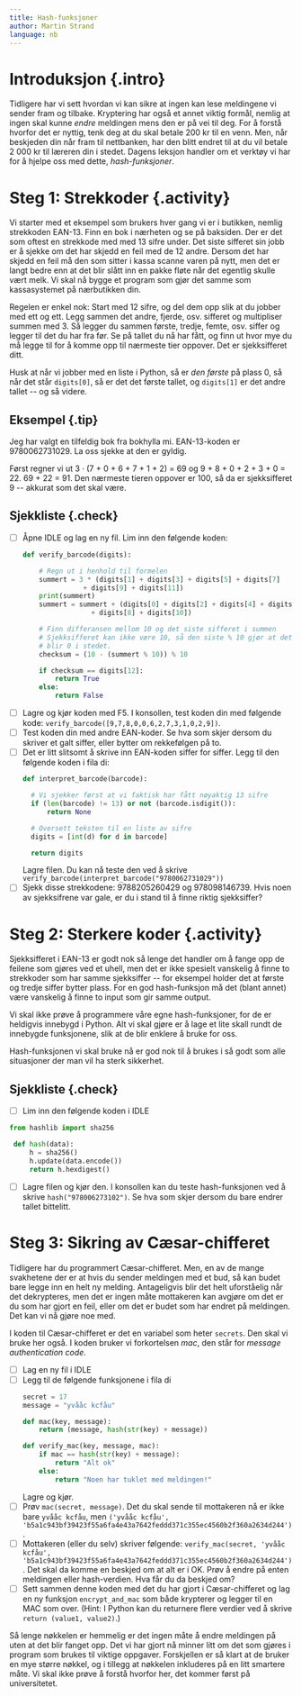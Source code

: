 ```yaml
---
title: Hash-funksjoner
author: Martin Strand
language: nb
---
```


# Introduksjon {.intro}

Tidligere har vi sett hvordan vi kan sikre at ingen kan lese meldingene
vi sender fram og tilbake. Kryptering har også et annet viktig formål,
nemlig at ingen skal kunne *endre* meldingen mens den er på vei til deg.
For å forstå hvorfor det er nyttig, tenk deg at du skal betale 200 kr
til en venn. Men, når beskjeden din når fram til nettbanken, har den
blitt endret til at du vil betale 2 000 kr til læreren din i stedet.
Dagens leksjon handler om et verktøy vi har for å hjelpe oss med dette,
*hash-funksjoner*.

# Steg 1: Strekkoder {.activity}

Vi starter med et eksempel som brukers hver gang vi er i butikken,
nemlig strekkoden EAN-13. Finn en bok i nærheten og se på baksiden. Der
er det som oftest en strekkode med med 13 sifre under. Det siste
sifferet sin jobb er å sjekke om det har skjedd en feil med de 12 andre.
Dersom det har skjedd en feil må den som sitter i kassa scanne varen på
nytt, men det er langt bedre enn at det blir slått inn en pakke fløte
når det egentlig skulle vært melk. Vi skal nå bygge et program som gjør
det samme som kassasystemet på nærbutikken din.

Regelen er enkel nok: Start med 12 sifre, og del dem opp slik at du
jobber med ett og ett. Legg sammen det andre, fjerde, osv. sifferet og
multipliser summen med 3. Så legger du sammen første, tredje, femte, osv.
siffer og legger til det du har fra før. Se på tallet du nå har fått, og
finn ut hvor mye du må legge til for å komme opp til nærmeste tier
oppover. Det er sjekksifferet ditt.

Husk at når vi jobber med en liste i Python, så er *den første* på plass
0, så når det står `digits[0]`, så er det det første tallet, og
`digits[1]` er det andre tallet -- og så videre.

## Eksempel {.tip}

Jeg har valgt en tilfeldig bok fra bokhylla mi. EAN-13-koden er
9780062731029. La oss sjekke at den er gyldig.

Først regner vi ut 3 · (7 + 0 + 6 + 7 + 1 + 2) = 69 og 9 + 8 + 0 + 2 +
3 + 0 = 22. 69 + 22 = 91. Den nærmeste tieren oppover er 100, så da er
sjekksifferet 9 -- akkurat som det skal være.

## Sjekkliste {.check}

- [ ] Åpne IDLE og lag en ny fil. Lim inn den følgende koden:
  ```python
  def verify_barcode(digits):

      # Regn ut i henhold til formelen
      summert = 3 * (digits[1] + digits[3] + digits[5] + digits[7]
                 + digits[9] + digits[11])
      print(summert)
      summert = summert + (digits[0] + digits[2] + digits[4] + digits[6]
                   + digits[8] + digits[10])

      # Finn differansen mellom 10 og det siste sifferet i summen
      # Sjekksifferet kan ikke være 10, så den siste % 10 gjør at det
      # blir 0 i stedet.
      checksum = (10 - (summert % 10)) % 10

      if checksum == digits[12]:
          return True
      else:
          return False
  ```
- [ ] Lagre og kjør koden med F5. I konsollen, test koden din med
      følgende kode: `verify_barcode([9,7,8,0,0,6,2,7,3,1,0,2,9])`.
- [ ] Test koden din med andre EAN-koder. Se hva som skjer dersom du
      skriver et galt siffer, eller bytter om rekkefølgen på to.
- [ ] Det er litt slitsomt å skrive inn EAN-koden siffer for siffer.
      Legg til den følgende koden i fila di:
  ```python
  def interpret_barcode(barcode):

    # Vi sjekker først at vi faktisk har fått nøyaktig 13 sifre
    if (len(barcode) != 13) or not (barcode.isdigit()):
        return None

    # Oversett teksten til en liste av sifre
    digits = [int(d) for d in barcode]

    return digits
  ```
  Lagre filen. Du kan nå teste den ved å skrive
  `verify_barcode(interpret_barcode("9780062731029"))`
- [ ] Sjekk disse strekkodene: 9788205260429 og 978098146739. Hvis noen
      av sjekksifrene var gale, er du i stand til å finne riktig sjekksiffer?

# Steg 2: Sterkere koder {.activity}

Sjekksifferet i EAN-13 er godt nok så lenge det handler om å fange opp
de feilene som gjøres ved et uhell, men det er ikke spesielt vanskelig å
finne to strekkoder som har samme sjekksiffer -- for eksempel holder det
at første og tredje siffer bytter plass. For en god hash-funksjon må det
(blant annet) være vanskelig å finne to input som gir samme output.

Vi skal ikke prøve å programmere våre egne hash-funksjoner, for de er
heldigvis innebygd i Python. Alt vi skal gjøre er å lage et lite skall
rundt de innebygde funksjonene, slik at de blir enklere å bruke for oss.

Hash-funksjonen vi skal bruke nå er god nok til å brukes i så godt som
alle situasjoner der man vil ha sterk sikkerhet.

## Sjekkliste {.check}

- [ ] Lim inn den følgende koden i IDLE
 ```python
 from hashlib import sha256

  def hash(data):
      h = sha256()
      h.update(data.encode())
      return h.hexdigest()
  ```
- [ ] Lagre filen og kjør den. I konsollen kan du teste hash-funksjonen
      ved å skrive `hash("978006273102")`. Se hva som skjer dersom du
      bare endrer tallet bittelitt.

# Steg 3: Sikring av Cæsar-chifferet

Tidligere har du programmert Cæsar-chifferet. Men, en av de mange
svakhetene der er at hvis du sender meldingen med et bud, så kan
budet bare legge inn en helt ny melding. Antageligvis blir det helt
uforståelig når det dekrypteres, men det er ingen måte mottakeren kan
avgjøre om det er du som har gjort en feil, eller om det er budet som
har endret på meldingen. Det kan vi nå gjøre noe med.

I koden til Cæsar-chifferet er det en variabel som heter `secrets`. Den
skal vi bruke her også. I koden bruker vi forkortelsen *mac*, den står
for *message authentication code*.

- [ ] Lag en ny fil i IDLE
- [ ] Legg til de følgende funksjonene i fila di
  ```python
  secret = 17
  message = "yvååc kcfåu"

  def mac(key, message):
      return (message, hash(str(key) + message))

  def verify_mac(key, message, mac):
      if mac == hash(str(key) + message):
          return "Alt ok"
      else:
          return "Noen har tuklet med meldingen!"
  ```
  Lagre og kjør.
- [ ] Prøv `mac(secret, message)`. Det du skal sende til mottakeren nå
      er ikke bare `yvååc kcfåu`, men `('yvååc kcfåu',  'b5a1c943bf39423f55a6fa4e43a7642feddd371c355ec4560b2f360a2634d244')`.
- [ ] Mottakeren (eller du selv) skriver følgende:
      `verify_mac(secret, 'yvååc kcfåu', 'b5a1c943bf39423f55a6fa4e43a7642feddd371c355ec4560b2f360a2634d244')`.
      Det skal da komme en beskjed om at alt er i OK. Prøv å endre på
      enten meldingen eller hash-verdien. Hva får du da beskjed om?
- [ ] Sett sammen denne koden med det du har gjort i Cæsar-chifferet
      og lag en ny funksjon `encrypt_and_mac` som både krypterer og
      legger til en MAC som over. (Hint: I Python kan du returnere flere
      verdier ved å skrive `return (value1, value2)`.)

Så lenge nøkkelen er hemmelig er det ingen måte å endre meldingen på
uten at det blir fanget opp. Det vi har gjort nå minner litt om det som
gjøres i program som brukes til viktige oppgaver. Forskjellen er så
klart at de bruker en mye større nøkkel, og i tillegg at nøkkelen
inkluderes på en litt smartere måte. Vi skal ikke prøve å forstå hvorfor
her, det kommer først på universitetet.
